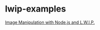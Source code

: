 lwip-examples
=============

[Image Manipulation with Node.js and L.W.I.P.](http://thejackalofjavascript.com/image-manipulation-node-js)
